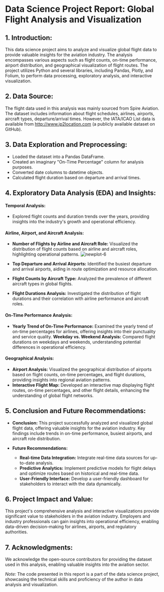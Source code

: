 
# Data Science Project Report: Global Flight Analysis and Visualization

## 1. Introduction:
This data science project aims to analyze and visualize global flight data to provide valuable insights for the aviation industry. The analysis encompasses various aspects such as flight counts, on-time performance, airport distribution, and geographical visualization of flight routes. The project utilizes Python and several libraries, including Pandas, Plotly, and Folium, to perform data processing, exploratory analysis, and interactive visualization.

## 2. Data Source:
The flight data used in this analysis was mainly sourced from Spire Aviation. The dataset includes information about flight schedules, airlines, airports, aircraft types, departure/arrival times. However, the IATA/ICAO List data is available from http://www.ip2location.com (a publicly available dataset on GitHub).

## 3. Data Exploration and Preprocessing:
- Loaded the dataset into a Pandas DataFrame.
- Created an imaginary "On-Time Percentage" column for analysis purposes.
- Converted date columns to datetime objects.
- Calculated flight duration based on departure and arrival times.

## 4. Exploratory Data Analysis (EDA) and Insights:

#### Temporal Analysis:
- Explored flight counts and duration trends over the years, providing insights into the industry's growth and operational efficiency.

#### Airline, Airport, and Aircraft Analysis:
- **Number of Flights by Airline and Aircraft Role:** Visualized the distribution of flight counts based on airline and aircraft roles, highlighting operational patterns.
  ![newplot-6](https://github.com/moali811/DS_Global-Flight-Report-Sample/assets/59733199/b9d650d1-4b49-4e8f-86b1-b952c80440b8)

- **Top Departure and Arrival Airports:** Identified the busiest departure and arrival airports, aiding in route optimization and resource allocation.
- **Flight Counts by Aircraft Type:** Analyzed the prevalence of different aircraft types in global flights.
- **Flight Durations Analysis:** Investigated the distribution of flight durations and their correlation with airline performance and aircraft roles.

#### On-Time Performance Analysis:
- **Yearly Trend of On-Time Performance:** Examined the yearly trend of on-time percentages for airlines, offering insights into their punctuality and service quality.
**Weekday vs. Weekend Analysis:** Compared flight durations on weekdays and weekends, understanding potential differences in operational efficiency.

#### Geographical Analysis:
- **Airport Analysis:** Visualized the geographical distribution of airports based on flight counts, on-time percentages, and flight durations, providing insights into regional aviation patterns.
- **Interactive Flight Map:** Developed an interactive map displaying flight routes, on-time percentages, and other flight details, enhancing the understanding of global flight networks.

## 5. Conclusion and Future Recommendations:
- **Conclusion:** This project successfully analyzed and visualized global flight data, offering valuable insights for the aviation industry. Key findings include trends in on-time performance, busiest airports, and aircraft role distribution.

- **Future Recommendations:**
  - **Real-time Data Integration:** Integrate real-time data sources for up-to-date analysis.
  - **Predictive Analytics:** Implement predictive models for flight delays and optimize routes based on historical and real-time data.
  - **User-Friendly Interface:** Develop a user-friendly dashboard for stakeholders to interact with the data dynamically.

## 6. Project Impact and Value:
This project's comprehensive analysis and interactive visualizations provide significant value to stakeholders in the aviation industry. Employers and industry professionals can gain insights into operational efficiency, enabling data-driven decision-making for airlines, airports, and regulatory authorities.

## 7. Acknowledgments:
We acknowledge the open-source contributors for providing the dataset used in this analysis, enabling valuable insights into the aviation sector.

*Note:* The code presented in this report is a part of the data science project, showcasing the technical skills and proficiency of the author in data analysis and visualization.

